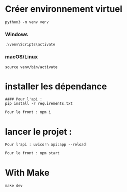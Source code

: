 # Créer environnement virtuel

```
python3 -m venv venv
```

### Windows

```
.\venv\Scripts\activate
```

### macOS/Linux

```
source venv/bin/activate
```

# installer les dépendance

```
#### Pour l'api :
pip install -r requirements.txt

Pour le front : npm i

```

# lancer le projet :

```
Pour l'api : uvicorn api:app --reload

Pour le front : npm start

```

# With Make

```
make dev
```
